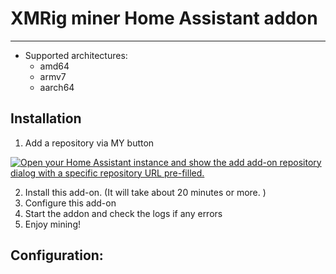 # XMRig miner Home Assistant addon
_____
- Supported architectures:
  - amd64
  - armv7
  - aarch64
 
 ## Installation
 1. Add a repository via MY button
    
   [![Open your Home Assistant instance and show the add add-on repository dialog with a specific repository URL pre-filled.](https://my.home-assistant.io/badges/supervisor_add_addon_repository.svg)](https://my.home-assistant.io/redirect/supervisor_add_addon_repository/?repository_url=https%3A%2F%2Fgithub.com%2Fmavotronik%2Fhassio-addons%2F)
 
 2. Install this add-on. (It will take about 20 minutes or more. )
 3. Configure this add-on
 4. Start the addon and check the logs if any errors
 5. Enjoy mining!
 ## Configuration: 



